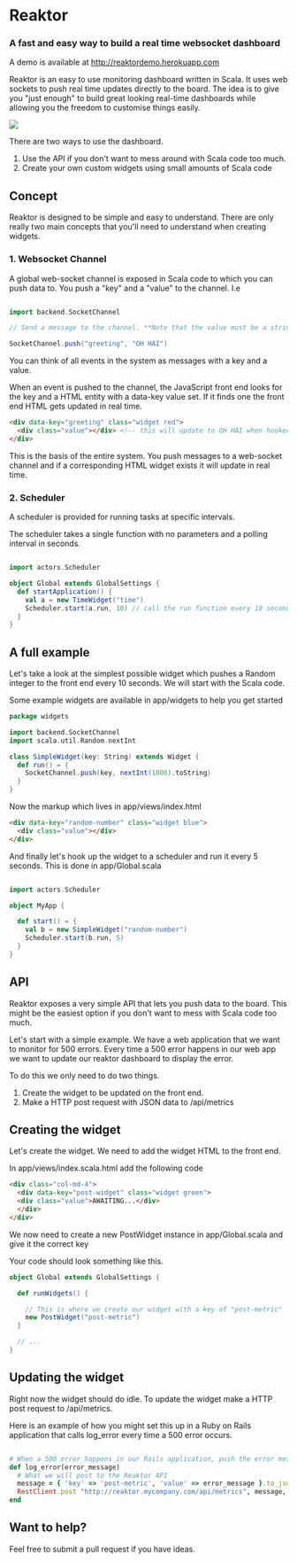 # Reaktor

### A fast and easy way to build a real time websocket dashboard

A demo is available at http://reaktordemo.herokuapp.com

Reaktor is an easy to use monitoring dashboard written in Scala. It uses web sockets to push real time updates directly
to the board. The idea is to give you "just enough" to build great looking real-time dashboards
while allowing you the freedom to customise things easily.

![](https://raw.githubusercontent.com/owainlewis/ripley/master/public/images/preview.png)

There are two ways to use the dashboard.

1. Use the API if you don't want to mess around with Scala code too much.
2. Create your own custom widgets using small amounts of Scala code

## Concept

Reaktor is designed to be simple and easy to understand. There are only really two main concepts that you'll need to understand when creating widgets.

### 1. Websocket Channel

A global web-socket channel is exposed in Scala code to which you can push data to. You push a "key" and a "value" to the channel. I.e

```scala

import backend.SocketChannel

// Send a message to the channel. **Note that the value must be a string**

SocketChannel.push("greeting", "OH HAI")

```

You can think of all events in the system as messages with a key and a value.

When an event is pushed to the channel, the JavaScript front end looks for the key and a HTML entity with a data-key value set.
If it finds one the front end HTML gets updated in real time.

```html
<div data-key="greeting" class="widget red">
  <div class="value"></div> <!-- this will update to OH HAI when hooked up -->
</div>
```

This is the basis of the entire system. You push messages to a web-socket channel and if a corresponding HTML widget exists it will update in real time.

### 2. Scheduler

A scheduler is provided for running tasks at specific intervals.

The scheduler takes a single function with no parameters and a polling interval in seconds.


```scala

import actors.Scheduler

object Global extends GlobalSettings {
  def startApplication() {
    val a = new TimeWidget("time")
    Scheduler.start(a.run, 10) // call the run function every 10 seconds
  }
}

```

## A full example

Let's take a look at the simplest possible widget which pushes a Random integer to the front end every 10 seconds. We will start with the Scala code.

Some example widgets are available in app/widgets to help you get started

```scala
package widgets

import backend.SocketChannel
import scala.util.Random.nextInt

class SimpleWidget(key: String) extends Widget {
  def run() = {
    SocketChannel.push(key, nextInt(1000).toString)
  }
}
```

Now the markup which lives in app/views/index.html

```html
<div data-key="random-number" class="widget blue">
  <div class="value"></div>
</div>
```

And finally let's hook up the widget to a scheduler and run it every 5 seconds. This is done in app/Global.scala

```scala

import actors.Scheduler

object MyApp {

  def start() = {
    val b = new SimpleWidget("random-number")
    Scheduler.start(b.run, 5)
  }
}
```

## API

Reaktor exposes a very simple API that lets you push data to the board. This might be the easiest option if you don't want to mess with Scala code too much.

Let's start with a simple example. We have a web application that we want to monitor for 500 errors. Every time a 500 error happens in our web app we want to update
our reaktor dashboard to display the error.

To do this we only need to do two things.

1. Create the widget to be updated on the front end.
2. Make a HTTP post request with JSON data to /api/metrics

## Creating the widget

Let's create the widget. We need to add the widget HTML to the front end.

In app/views/index.scala.html add the following code

```html
<div class="col-md-4">
  <div data-key="post-widget" class="widget green">
  <div class="value">AWAITING...</div>
  </div>
</div>
```

We now need to create a new PostWidget instance in app/Global.scala and give it the correct key

Your code should look something like this.

```scala
object Global extends GlobalSettings {

  def runWidgets() {

    // This is where we create our widget with a key of "post-metric"
    new PostWidget("post-metric")
  }

  // ...
}
```

## Updating the widget

Right now the widget should do idle. To update the widget make a HTTP post request to /api/metrics.

Here is an example of how you might set this up in a Ruby on Rails application that calls log_error every time a 500 error occurs.

```ruby

# When a 500 error happens in our Rails application, push the error message onto Reaktor
def log_error(error_message)
  # What we will post to the Reaktor API
  message = { 'key' => 'post-metric', 'value' => error_message }.to_json
  RestClient.post "http://reaktor.mycompany.com/api/metrics", message, :content_type => :json
end
```

## Want to help?

Feel free to submit a pull request if you have ideas.
